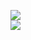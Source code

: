 [![](https://img.shields.io/badge/Made%20With-Github%20Spray-lightgrey.svg?style=for-the-badge&logo=github)](https://github.com/Annihil/github-spray#611)  
[![](https://i.imgur.com/2DrTn0Z.gif)](https://github.com/Annihil/github-spray)